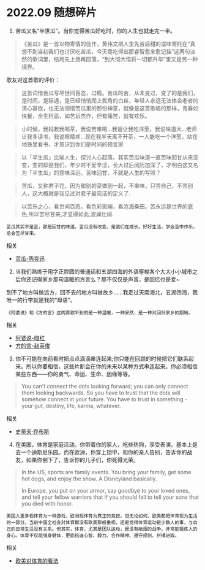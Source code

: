 # 2022.09 随想碎片

1. 苦瓜又名“半世瓜”。当你觉得苦瓜好吃时，你的人生也就走完一半。

> 《苦瓜》是一首以物寄情的佳作，黄伟文把人生先苦后甜的滋味寄托在“真想不到当初我们也讨厌吃苦瓜，今天竟吃得出那睿智愈来愈记挂”这两句淡然的歌词里，结局先上扬再回落，“到大彻大悟将一切都升华”里又是另一种境界。

歌友对这首歌的评价：

> 这首词借苦瓜写尽世间百态，过瘾。苦瓜的苦，从未变过，变了的是我们，是时间，是际遇，是已经悄悄爬上鬓角的白丝，年轻人永远无法体会老者的清心寡欲，也无法领悟苦瓜里的那份禅意，就像是这首歌唱的那样，青春如快餐，余生险恶，如艺坛杰作，但有痛苦，就有欢乐。

> 小时候，我妈教我喝茶，我说苦难喝...我爸让我吃洋葱，我说味道大...老师让我多读书，我说眼睛疼...现在我半天离不开茶，一人能吃一个洋葱，站在地铁里看书，才意识到你们是时间的预言家

> 以「半生瓜」比喻人生，探讨人心起落。其实苦瓜味道一直苦味回甘从来没变，变的却是我们，年少时不爱辛涩，长大过后阅历加深了，才明白这又名为「半生瓜」的意味深远。苦味回甘，不就是人生的写照？

> 苦瓜，又称君子花，因为和别的菜做到一起，不串味，只苦自己，不苦别人，这大概就是我见过对君子最简洁的定义了.

> 以苦乐之心，看世间百态。看色彩斑斓，看沧海桑田。苦永远是世界的底色,所以苦尽甘来,才显得如此,波澜壮阔.

`苦瓜其实不是苦，那是回甘的味道。苦瓜没有改变，是我们在成长。好好生活，学会苦中作乐，总会苦尽甘来。`

相关

- [苦瓜-陈奕迅](https://music.163.com/#/song?id=64293)

2. 当我们熟练于用字正腔圆的普通话和五湖四海的外语穿梭各个大大小小城市之后你还记得家乡那句温暖的方言么？那不仅仅是声音，是回忆也是爱~

到不了地方叫做远方，回不去的地方叫做故乡……我走过天南海北，五湖四海，我唯一的行李就是我的“母语”。

`《阿婆说》和《方的言》这两首歌听到的是一种温暖，一种安然，是一种对回归家乡的期盼。`

相关

- [阿婆说-暗杠](https://music.163.com/#/song?id=458496083)
- [方的言-赵英俊](https://music.163.com/#/song?id=1430553802)

3. 你不可能在向前看时把点点滴滴串连起来;你只能在回顾的时候把它们联系起来。所以你要相信，这些片断会在你的未来以某种方式串连起来。你必须相信某些东西——你的勇气、命运、生命、因缘等等。

> You can't connect the dots looking forward; you can only connect them looking backwards. So you have to trust that the dots will somehow connect in your future. You have to trust in something - your gut, destiny, life, karma, whatever.

相关

- [史蒂夫·乔布斯](https://www.brainyquote.com/quotes/steve_jobs_416875)

4. 在美国，体育是家庭活动。你带着你的家人，吃些热狗，享受表演。基本上是去一个迪斯尼乐园。而在欧洲，你穿上铠甲，和你的亲人告别，告诉你的战友，如果你倒下了，告诉你的儿子们，你死得光荣。

> In the US, sports are family events. You bring your family, get some hot dogs, and enjoy the show. A Disneyland basically.
>
> In Europe, you put on your armor, say goodbye to your loved ones, and tell your fellow warriors that if you should fall to tell your sons that you died with honor.

`美国人更多视体育为一种游戏，欧洲视体育为真正的竞技。但无论如何，欧美都把体育视为生活的一部分。当前中国全社会对体育都没有欧美那般重视，还是觉得体育运动是少数人的事，与自己的日常生活没有关系。但其实，体育，尤其是团队运动，是没有硝烟的战争，非常能锻炼人的身心。体育不仅能强身健体，更能启迪心智、毅力、合作精神、遵守规则、拼搏进取。`

相关

- [欧美对体育的看法](https://bbs.hupu.com/55435146.html)
